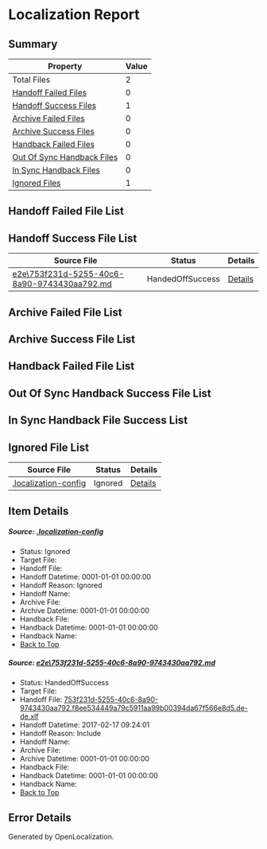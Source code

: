 # <a name='report-top'></a> Localization Report

## Summary
 Property | Value 
 -------- | ----- 
 Total Files | 2
[ Handoff Failed Files ](#handoff-failed-list)| 0
[ Handoff Success Files ](#handoff-success-list)| 1
[ Archive Failed Files ](#archive-failed-list)| 0
[ Archive Success Files ](#archive-success-list)| 0
[ Handback Failed Files ](#handback-failed-list)| 0
[ Out Of Sync Handback Files ](#outofsync-handback-success-list)| 0
[ In Sync Handback Files ](#insync-handback-success-list)| 0
[ Ignored Files ](#ignored-list)| 1

## <a name='handoff-failed-list'></a> Handoff Failed File List

## <a name='handoff-success-list'></a> Handoff Success File List
 Source File | Status | Details 
 ----------- | ------ | ------- 
 [e2e\753f231d-5255-40c6-8a90-9743430aa792.md](https://github.com/OpenLocalizationTestOrg/ol-test0/blob/4dd95d67a7d1912b7640249b2031d97bde85f32d/e2e/753f231d-5255-40c6-8a90-9743430aa792.md) | HandedOffSuccess | [Details](#12ae36a337391e7b92d643ae2cbfc4e4cbb8f0661)

## <a name='archive-failed-list'></a> Archive Failed File List

## <a name='archive-success-list'></a> Archive Success File List

## <a name='handback-failed-list'></a> Handback Failed File List

## <a name='outofsync-handback-success-list'></a> Out Of Sync Handback Success File List

## <a name='insync-handback-success-list'></a> In Sync Handback File Success List

## <a name='ignored-list'></a> Ignored File List
 Source File | Status | Details 
 ----------- | ------ | ------- 
 [.localization-config](https://github.com/OpenLocalizationTestOrg/ol-test0/blob/4dd95d67a7d1912b7640249b2031d97bde85f32d/.localization-config) | Ignored | [Details](#cb0632cf59c1387fc1742bfb9fa3c47f87e2e5c90)

## Item Details
##### <a name='cb0632cf59c1387fc1742bfb9fa3c47f87e2e5c90'></a> Source: [.localization-config](https://github.com/OpenLocalizationTestOrg/ol-test0/blob/4dd95d67a7d1912b7640249b2031d97bde85f32d/.localization-config)
* Status: Ignored
* Target File: 
* Handoff File: 
* Handoff Datetime: 0001-01-01 00:00:00
* Handoff Reason: Ignored
* Handoff Name: 
* Archive File: 
* Archive Datetime: 0001-01-01 00:00:00
* Handback File: 
* Handback Datetime: 0001-01-01 00:00:00
* Handback Name: 
* [Back to Top](#report-top)

##### <a name='12ae36a337391e7b92d643ae2cbfc4e4cbb8f0661'></a> Source: [e2e\753f231d-5255-40c6-8a90-9743430aa792.md](https://github.com/OpenLocalizationTestOrg/ol-test0/blob/4dd95d67a7d1912b7640249b2031d97bde85f32d/e2e/753f231d-5255-40c6-8a90-9743430aa792.md)
* Status: HandedOffSuccess
* Target File: 
* Handoff File: [753f231d-5255-40c6-8a90-9743430aa792.f8ee534449a79c5911aa99b00394da67f566e8d5.de-de.xlf](https://github.com/OpenLocalizationTestOrg/ol-test4-handoff/blob/bb41d1a9ac8173f97b498b9050cb44d1d65469af/ol-handoff/OpenLocalizationTestOrg/ol-test4-dede/xinjiang/ht/753f231d-5255-40c6-8a90-9743430aa792.f8ee534449a79c5911aa99b00394da67f566e8d5.de-de.xlf)
* Handoff Datetime: 2017-02-17 09:24:01
* Handoff Reason: Include
* Handoff Name: 
* Archive File: 
* Archive Datetime: 0001-01-01 00:00:00
* Handback File: 
* Handback Datetime: 0001-01-01 00:00:00
* Handback Name: 
* [Back to Top](#report-top)


## Error Details

Generated by OpenLocalization.
